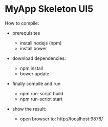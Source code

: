 # MyApp Skeleton UI5 #

How to compile:

- prerequisites
    - install nodejs (npm)
    - install bower

- download dependencies:
    - npm install
    - bower update

- finally compile and run
    - npm run-script build
    - npm run-script start

- show the result:
    - open browser to: http://localhost:9876/
